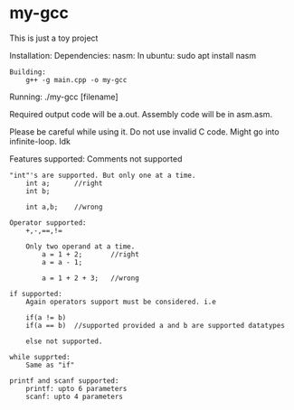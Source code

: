 # my-gcc

This is just a toy project

Installation: 
    Dependencies:
        nasm: 
            In ubuntu: sudo apt install nasm

    Building:
        g++ -g main.cpp -o my-gcc

Running:
    ./my-gcc [filename]

Required output code will be a.out.
Assembly code will be in asm.asm.

Please be careful while using it. Do not use invalid C code.
Might go into infinite-loop. Idk

Features supported:
    Comments not supported

    "int"'s are supported. But only one at a time.
        int a;      //right
        int b;

        int a,b;    //wrong

    Operator supported:
        +,-,==,!=

        Only two operand at a time.
            a = 1 + 2;       //right
            a = a - 1;      

            a = 1 + 2 + 3;   //wrong

    if supported: 
        Again operators support must be considered. i.e
        
        if(a != b)
        if(a == b)  //supported provided a and b are supported datatypes

        else not supported.

    while supprted:
        Same as "if"
    
    printf and scanf supported:
        printf: upto 6 parameters
        scanf: upto 4 parameters